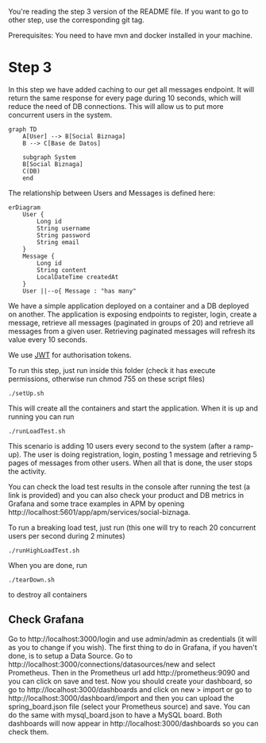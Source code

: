 You're reading the step 3 version of the README file. If you want to go to other step, use the corresponding git tag.

Prerequisites: You need to have mvn and docker installed in your machine.

# Step 3
In this step we have added caching to our get all messages endpoint. It will return the same response for every page during 10 seconds, which will reduce the need of DB connections. This will allow us to put more concurrent users in the system.

```mermaid
graph TD
    A[User] --> B[Social Biznaga]
    B --> C[Base de Datos]

    subgraph System
    B[Social Biznaga]
    C(DB)
    end
```

The relationship between Users and Messages is defined here:
```mermaid
erDiagram
    User {
        Long id
        String username
        String password
        String email
    }
    Message {
        Long id
        String content
        LocalDateTime createdAt
    }
    User ||--o{ Message : "has many"
```

We have a simple application deployed on a container and a DB deployed on another. The application is exposing endpoints to register, login, create a message, retrieve all messages (paginated in groups of 20) and retrieve all messages from a given user. Retrieving paginated messages will refresh its value every 10 seconds.

We use [JWT](https://jwt.io/) for authorisation tokens.

To run this step, just run inside this folder (check it has execute permissions, otherwise run chmod 755 on these script files)
```
./setUp.sh
```
This will create all the containers and start the application. When it is up and running you can run
```
./runLoadTest.sh
```

This scenario is adding 10 users every second to the system (after a ramp-up). The user is doing registration, login, posting 1 message and retrieving 5 pages of messages from other users. When all that is done, the user stops the activity.

You can check the load test results in the console after running the test (a link is provided) and you can also check your product and DB metrics in Grafana and some trace examples in APM by opening http://localhost:5601/app/apm/services/social-biznaga.

To run a breaking load test, just run (this one will try to reach 20 concurrent users per second during 2 minutes)
```
./runHighLoadTest.sh
```

When you are done, run 
```
./tearDown.sh
```
to destroy all containers

## Check Grafana
Go to http://localhost:3000/login and use admin/admin as credentials (it will as you to change if you wish). The first thing to do in Grafana, if you haven't done, is to setup a Data Source. Go to http://localhost:3000/connections/datasources/new and select Prometheus. Then in the Prometheus url add http://prometheus:9090 and you can click on save and test. 
Now you should create your dashboard, so go to http://localhost:3000/dashboards and click on new > import or go to http://localhost:3000/dashboard/import and then you can upload the spring_board.json file (select your Prometheus source) and save. You can do the same with mysql_board.json to have a MySQL board.
Both dashboards will now appear in http://localhost:3000/dashboards so you can check them.